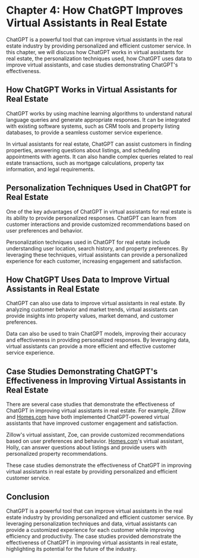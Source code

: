 Chapter 4: How ChatGPT Improves Virtual Assistants in Real Estate
=================================================================

ChatGPT is a powerful tool that can improve virtual assistants in the real estate industry by providing personalized and efficient customer service. In this chapter, we will discuss how ChatGPT works in virtual assistants for real estate, the personalization techniques used, how ChatGPT uses data to improve virtual assistants, and case studies demonstrating ChatGPT's effectiveness.

How ChatGPT Works in Virtual Assistants for Real Estate
-------------------------------------------------------

ChatGPT works by using machine learning algorithms to understand natural language queries and generate appropriate responses. It can be integrated with existing software systems, such as CRM tools and property listing databases, to provide a seamless customer service experience.

In virtual assistants for real estate, ChatGPT can assist customers in finding properties, answering questions about listings, and scheduling appointments with agents. It can also handle complex queries related to real estate transactions, such as mortgage calculations, property tax information, and legal requirements.

Personalization Techniques Used in ChatGPT for Real Estate
----------------------------------------------------------

One of the key advantages of ChatGPT in virtual assistants for real estate is its ability to provide personalized responses. ChatGPT can learn from customer interactions and provide customized recommendations based on user preferences and behavior.

Personalization techniques used in ChatGPT for real estate include understanding user location, search history, and property preferences. By leveraging these techniques, virtual assistants can provide a personalized experience for each customer, increasing engagement and satisfaction.

How ChatGPT Uses Data to Improve Virtual Assistants in Real Estate
------------------------------------------------------------------

ChatGPT can also use data to improve virtual assistants in real estate. By analyzing customer behavior and market trends, virtual assistants can provide insights into property values, market demand, and customer preferences.

Data can also be used to train ChatGPT models, improving their accuracy and effectiveness in providing personalized responses. By leveraging data, virtual assistants can provide a more efficient and effective customer service experience.

Case Studies Demonstrating ChatGPT's Effectiveness in Improving Virtual Assistants in Real Estate
-------------------------------------------------------------------------------------------------

There are several case studies that demonstrate the effectiveness of ChatGPT in improving virtual assistants in real estate. For example, Zillow and [Homes.com](http://Homes.com) have both implemented ChatGPT-powered virtual assistants that have improved customer engagement and satisfaction.

Zillow's virtual assistant, Zoe, can provide customized recommendations based on user preferences and behavior. [Homes.com](http://Homes.com)'s virtual assistant, Holly, can answer questions about listings and provide users with personalized property recommendations.

These case studies demonstrate the effectiveness of ChatGPT in improving virtual assistants in real estate by providing personalized and efficient customer service.

Conclusion
----------

ChatGPT is a powerful tool that can improve virtual assistants in the real estate industry by providing personalized and efficient customer service. By leveraging personalization techniques and data, virtual assistants can provide a customized experience for each customer while improving efficiency and productivity. The case studies provided demonstrate the effectiveness of ChatGPT in improving virtual assistants in real estate, highlighting its potential for the future of the industry.
